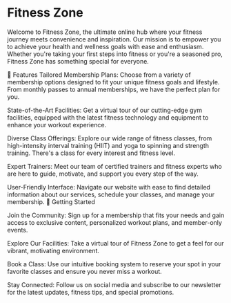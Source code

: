 




<h1>Fitness Zone</h1>
Welcome to Fitness Zone, the ultimate online hub where your fitness journey meets convenience and inspiration. Our mission is to empower you to achieve your health and wellness goals with ease and enthusiasm. Whether you're taking your first steps into fitness or you're a seasoned pro, Fitness Zone has something special for everyone.

🌟 Features
Tailored Membership Plans: Choose from a variety of membership options designed to fit your unique fitness goals and lifestyle. From monthly passes to annual memberships, we have the perfect plan for you.

State-of-the-Art Facilities: Get a virtual tour of our cutting-edge gym facilities, equipped with the latest fitness technology and equipment to enhance your workout experience.

Diverse Class Offerings: Explore our wide range of fitness classes, from high-intensity interval training (HIIT) and yoga to spinning and strength training. There's a class for every interest and fitness level.

Expert Trainers: Meet our team of certified trainers and fitness experts who are here to guide, motivate, and support you every step of the way.

User-Friendly Interface: Navigate our website with ease to find detailed information about our services, schedule your classes, and manage your membership.
🚀 Getting Started

Join the Community:
Sign up for a membership that fits your needs and gain access to exclusive content, personalized workout plans, and member-only events.

Explore Our Facilities:
Take a virtual tour of Fitness Zone to get a feel for our vibrant, motivating environment.

Book a Class:
Use our intuitive booking system to reserve your spot in your favorite classes and ensure you never miss a workout.

Stay Connected:
Follow us on social media and subscribe to our newsletter for the latest updates, fitness tips, and special promotions.
